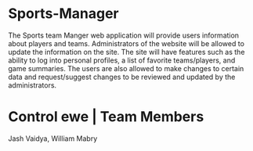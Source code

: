 # Sports-Manager

The Sports team Manger web application will provide users information about players and teams. 
Administrators of the website will be allowed to update the information on the site. 
The site will have features such as the ability to log into personal profiles, a list of favorite teams/players, and game summaries. 
The users are also allowed to make changes to certain data and request/suggest changes to be reviewed and updated by the administrators.

# Control ewe | Team Members
Jash Vaidya,
William Mabry
